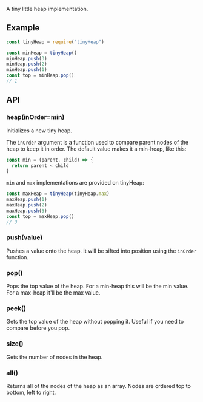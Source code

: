 A tiny little heap implementation.

## Example

```javascript
const tinyHeap = require("tinyHeap")

const minHeap = tinyHeap()
minHeap.push(3)
minHeap.push(2)
minHeap.push(1)
const top = minHeap.pop()
// 1
```

## API

### heap(inOrder=min)

Initializes a new tiny heap.

The `inOrder` argument is a function used to compare parent nodes of the heap to keep it in order. The default value makes it a min-heap, like this:

```javascript
const min = (parent, child) => {
  return parent < child
}
```

`min` and `max` implementations are provided on tinyHeap:

```javascript
const maxHeap = tinyHeap(tinyHeap.max)
maxHeap.push(1)
maxHeap.push(2)
maxHeap.push(3)
const top = maxHeap.pop()
// 3
```

### push(value)

Pushes a value onto the heap. It will be sifted into position using the `inOrder` function.

### pop()

Pops the top value of the heap. For a min-heap this will be the min value.
For a max-heap it'll be the max value.

### peek()

Gets the top value of the heap without popping it. Useful if you need to compare before you pop.

### size()

Gets the number of nodes in the heap.

### all()

Returns all of the nodes of the heap as an array. Nodes are ordered top to bottom, left to right.

